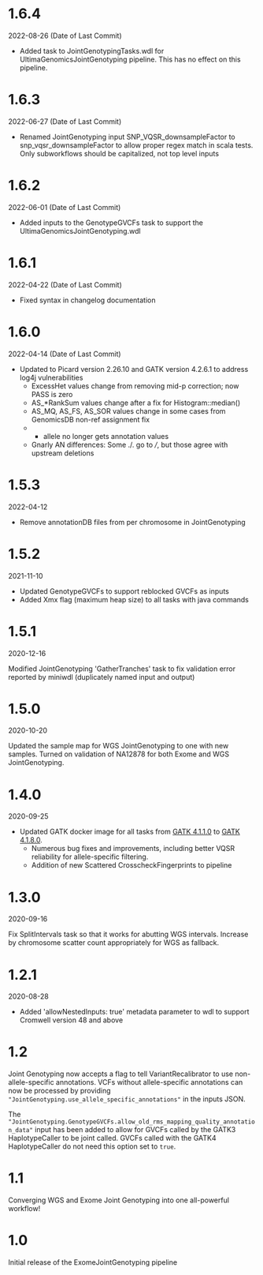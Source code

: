 # 1.6.4
2022-08-26 (Date of Last Commit)

* Added task to JointGenotypingTasks.wdl for UltimaGenomicsJointGenotyping pipeline. This has no effect on this pipeline.

# 1.6.3
2022-06-27 (Date of Last Commit)

* Renamed JointGenotyping input SNP_VQSR_downsampleFactor to snp_vqsr_downsampleFactor to allow proper regex match in scala tests. Only subworkflows should be capitalized, not top level inputs
# 1.6.2
2022-06-01 (Date of Last Commit)

* Added inputs to the GenotypeGVCFs task to support the UltimaGenomicsJointGenotyping.wdl

# 1.6.1
2022-04-22 (Date of Last Commit)

* Fixed syntax in changelog documentation 

# 1.6.0
2022-04-14 (Date of Last Commit)

* Updated to Picard version 2.26.10 and GATK version 4.2.6.1 to address log4j vulnerabilities
    * ExcessHet values change from removing mid-p correction; now PASS is zero 
    * AS_*RankSum values change after a fix for Histogram::median() 
    * AS_MQ, AS_FS, AS_SOR values change in some cases from GenomicsDB non-ref assignment fix
    * * allele no longer gets annotation values
    * Gnarly AN differences: Some ./. go to */*, but those agree with upstream deletions

# 1.5.3
2022-04-12

* Remove annotationDB files from per chromosome in JointGenotyping

# 1.5.2
2021-11-10

* Updated GenotypeGVCFs to support reblocked GVCFs as inputs
* Added Xmx flag (maximum heap size) to all tasks with java commands

# 1.5.1
2020-12-16

Modified JointGenotyping 'GatherTranches' task to fix validation error reported by miniwdl (duplicately named input and output)

# 1.5.0
2020-10-20

Updated the sample map for WGS JointGenotyping to one with new samples. Turned on validation of NA12878 for both Exome and WGS JointGenotyping.

# 1.4.0
2020-09-25

* Updated GATK docker image for all tasks from [GATK 4.1.1.0](https://github.com/broadinstitute/gatk/releases/tag/4.1.1.0) to [GATK 4.1.8.0](https://github.com/broadinstitute/gatk/releases/tag/4.1.8.0).
    * Numerous bug fixes and improvements, including better VQSR reliability for allele-specific filtering.
    * Addition of new Scattered CrosscheckFingerprints to pipeline

# 1.3.0
2020-09-16

Fix SplitIntervals task so that it works for abutting WGS intervals. Increase by chromosome scatter count appropriately for WGS as fallback.

# 1.2.1
2020-08-28

* Added 'allowNestedInputs: true' metadata parameter to wdl to support Cromwell version 48 and above

# 1.2
Joint Genotyping now accepts a flag to tell VariantRecalibrator to use non-allele-specific annotations. VCFs without allele-specific annotations can now be processed by providing `"JointGenotyping.use_allele_specific_annotations"` in the inputs JSON.

The `"JointGenotyping.GenotypeGVCFs.allow_old_rms_mapping_quality_annotation_data"` input has been added to allow for GVCFs called by the GATK3 HaplotypeCaller to be joint called. GVCFs called with the GATK4 HaplotypeCaller do not need this option set to `true`.

# 1.1
Converging WGS and Exome Joint Genotyping into one all-powerful workflow!

# 1.0
Initial release of the ExomeJointGenotyping pipeline